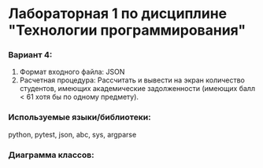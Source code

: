 # Лабораторная 1 по дисциплине "Технологии программирования"
### Вариант 4:
1. Формат входного файла: JSON 
2. Расчетная процедура: Рассчитать и вывести на экран количество студентов,
имеющих академические задолженности (имеющих балл
< 61 хотя бы по одному предмету).
### Используемые языки/библиотеки:
python, pytest, json, abc, sys, argparse
### Диаграмма классов:
